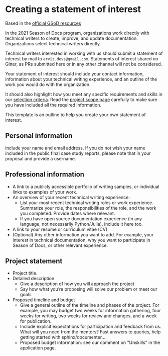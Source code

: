 # Creating a statement of interest

Based in the [official GSoD resources](https://developers.google.com/season-of-docs/docs/tech-writer-statement)

In the 2021 Season of Docs program, organizations work directly with technical writers to create, improve, and update documentation.
Organizations select technical writers directly.

Technical writers interested in working with us should submit a statement of interest by mail to `arviz.devs@gmail.com`.
Statements of interest shared on Gitter, as PRs submitted here or in any other channel will not be considered.

Your statement of interest should include your contact information,
information about your technical writing experience,
and an outline of the work you would do with the organization.

It should also highlight how you meet any specific requirements and skills in our [selection criteria](https://github.com/arviz-devs/GSoD/blob/main/2021/Application.md#selection-criteria).
Read the [project scope page](https://github.com/arviz-devs/GSoD/blob/main/2021/detailed_project_scope.md) carefully to make sure you have included all the required information.

This template is an outline to help you create your own statement of interest.

## Personal information

Include your name and email address.
If you do not wish your name included in the public final case study reports,
please note that in your proposal and provide a username.

## Professional information

* A link to a publicly accessible portfolio of writing samples, or individual links to examples of your work.
* An overview of your recent technical writing experience:
   * List your most recent technical writing roles or work experience. Summarize your role, the responsibilities of the role, and the work you completed. Provide dates where relevant.
   * If you have open source documentation experience (in any language, not necessarily Python/Julia), include it here too.
* A link to your resume or curriculum vitae (CV).
* (Optional) Any other information you want to add. For example, your interest in technical documentation, why you want to participate in Season of Docs, or other relevant experience.

## Project statement

* Project title.
* Detailed description.
   * Give a description of how you will approach the project
   * Say how what you’re proposing will solve our problem or meet our goals
* Proposed timeline and budget
   * Give a general outline of the timeline and phases of the project. For example, you may budget two weeks for information gathering, four weeks for writing, two weeks for review and changes, and a week for publication.
   * Include explicit expectations for participation and feedback from us. What will you need from the mentors? Fast answers to queries, help getting started with sphinx/documenter...
   * Proposed budget information: see our comment on "Unskills" in the application page.

